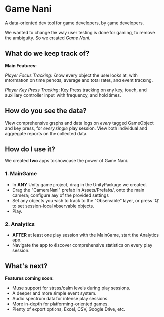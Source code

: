 # **Game Nani**

A data-oriented dev tool for game developers, by game developers. 

We wanted to change the way user testing is done for gaming, to remove the ambiguity. So we created _Game Nani_.

## What do we keep track of?
**Main Features:**

_Player Focus Tracking_: Know every object the user looks at, with information on time periods, average and total rates, and event tracking.

_Player Key Press Tracking_: Key Press tracking on any key, touch, and auxiliary controller input, with frequency, and hold times.

## How do you see the data?
View comprehensive graphs and data logs on _every_ tagged GameObject and key press, for _every single_ play session. View both individual and aggregate reports on the collected data.

## How do I use it?
We created **two** apps to showcase the power of Game Nani.

### 1. MainGame
- In **ANY** Unity game project, drag in the UnityPackage we created.
- Drag the "CameraNani" prefab in Assets/Prefabs/, onto the main camera; configure any of the provided settings.
- Set any objects you wish to track to the "Observable" layer, or press 'Q' to set session-local observable objects.
- Play.

### 2. Analytics
- **AFTER** at least one play session with the MainGame, start the Analytics app.
- Navigate the app to discover comprehensive statistics on every play session.

## What's next?
**Features coming soon:**
- Muse support for stress/calm levels during play sessions.
- A deeper and more simple event system.
- Audio spectrum data for intense play sessions.
- More in-depth for platforming-oriented games.
- Plenty of export options, Excel, CSV, Google Drive, etc.

